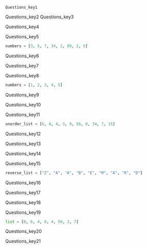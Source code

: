 ```ngMeta
Questions_key1
```

Questions_key2
Questions_key3



Questions_key4



Questions_key5


```python
numbers = [3, 5, 7, 34, 2, 89, 2, 5]
```
Questions_key6



Questions_key7


Questions_key8


```python
numbers = [1, 2, 3, 4, 5]
```
Questions_key9



Questions_key10


Questions_key11


```python
unorder_list = [6, 8, 4, 3, 9, 56, 0, 34, 7, 15]
```
Questions_key12


Questions_key13



Questions_key14


Questions_key15


```python
reverse_list = ["Z", "A", "A", "B", "E", "M", "A", "R", "D"]
```
Questions_key16


Questions_key17



Questions_key18


Questions_key19



```python
list = [8, 6, 4, 8, 4, 50, 2, 7]
```
Questions_key20


Questions_key21

